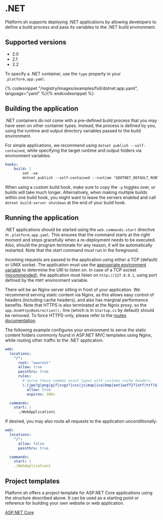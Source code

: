 # .NET

Platform.sh supports deploying .NET applications by allowing developers to define a build process and pass its variables to the .NET build environment.

## Supported versions

* 2.0
* 2.1
* 2.2

To specify a .NET container, use the `type` property in your `.platform.app.yaml`.

{% codesnippet "/registry/images/examples/full/dotnet.app.yaml", language="yaml" %}{% endcodesnippet %}

## Building the application

.NET containers do not come with a pre-defined build process that you may have seen on other container types. Instead, the process is defined by you, using the runtime and output directory variables passed to the build environment.

For simple applications, we recommend using `dotnet publish --self-contained`, while specifying the target runtime and output folders via environment variables:

```yaml
hooks:
    build: |
        set -xe
        dotnet publish --self-contained --runtime "$DOTNET_DEFAULT_RUNTIME" --output "$PLATFORM_OUTPUT_DIR" -p:UseRazorBuildServer=false -p:UseSharedCompilation=false
```

When using a custom build hook, make sure to copy the `-p` toggles over, or builds will take much longer. Alternatively, when making multiple builds within one build hook, you might want to leave the servers enabled and call `dotnet build-server shutdown` at the end of your build hook.

## Running the application

.NET applications should be started using the `web.commands.start` directive in `.platform.app.yaml`. This ensures that the command starts at the right moment and stops gracefully when a re-deployment needs to be executed. Also, should the program terminate for any reason, it will be automatically restarted. Note that the start command _must_ run in the foreground.

Incoming requests are passed to the application using either a TCP (default) or UNIX socket. The application must use the [appropriate environment variable](/configuration/app/web.html#socket-family) to determine the URI to listen on. In case of a TCP socket ([recommended](https://go.microsoft.com/fwlink/?linkid=874850)), the application must listen on `http://127.0.0.1`, using port defined by the `PORT` environment variable.


There will be an Nginx server sitting in front of your application. We recommend serving static content via Nginx, as this allows easy control of headers (including cache headers), and also has marginal performance benefits. Note that HTTPS is also terminated at the Ngnix proxy, so the `app.UseHttpsRedirection();` line (which is in `Startup.cs` by default) should be removed. To force HTTPS-only, please refer to the [routes documentation](/configuration/routes/https.html#https).

The following example configures your environment to serve the static content folders commonly found in ASP.NET MVC templates using Nginx, while routing other traffic to the .NET application.

```yaml
web:
  locations:
    "/":
      root: "wwwroot"
      allow: true
      passthru: true
      rules:
        # Serve these common asset types with customs cache headers.
        \.(jpe?g|png|gif|svgz?|css|js|map|ico|bmp|eot|woff2?|otf|ttf)$:
          allow: true
          expires: 300s

  commands:
    start: |
      ./WebApplication1
```

If desired, you may also route all requests to the application unconditionally:

```yaml
web:
  locations:
    "/":
      allow: false
      passthru: true

  commands:
    start: |
    ./WebApplication1
```


## Project templates

Platform.sh offers a project template for ASP.NET Core applications using the structure described above. It can be used as a starting point or reference for building your own website or web application.

[ASP.NET Core](https://github.com/platformsh/template-aspnet-core)

